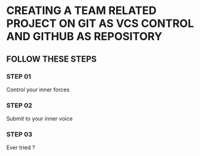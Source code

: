 # CREATING A TEAM RELATED PROJECT ON GIT AS VCS CONTROL AND GITHUB AS REPOSITORY

## FOLLOW THESE STEPS

### STEP 01
Control your inner forces

### STEP 02

Submit to your inner voice


### STEP 03
Ever tried ?